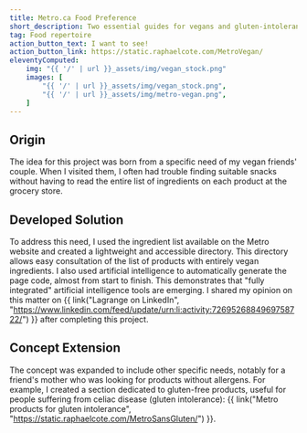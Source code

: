```yaml
---
title: Metro.ca Food Preference
short_description: Two essential guides for vegans and gluten-intolerant people in Quebec!
tag: Food repertoire
action_button_text: I want to see!
action_button_link: https://static.raphaelcote.com/MetroVegan/
eleventyComputed:
    img: "{{ '/' | url }}_assets/img/vegan_stock.png"
    images: [
        "{{ '/' | url }}_assets/img/vegan_stock.png",
        "{{ '/' | url }}_assets/img/metro-vegan.png",
    ]
---
```


## Origin
The idea for this project was born from a specific need of my vegan friends' couple. When I visited them, I often had trouble finding suitable snacks without having to read the entire list of ingredients on each product at the grocery store.

## Developed Solution
To address this need, I used the ingredient list available on the Metro website and created a lightweight and accessible directory. This directory allows easy consultation of the list of products with entirely vegan ingredients. I also used artificial intelligence to automatically generate the page code, almost from start to finish. This demonstrates that "fully integrated" artificial intelligence tools are emerging. I shared my opinion on this matter on {{ link("Lagrange on LinkedIn", "https://www.linkedin.com/feed/update/urn:li:activity:7269526884969758722/") }} after completing this project.

## Concept Extension
The concept was expanded to include other specific needs, notably for a friend's mother who was looking for products without allergens. For example, I created a section dedicated to gluten-free products, useful for people suffering from celiac disease (gluten intolerance): {{ link("Metro products for gluten intolerance", "https://static.raphaelcote.com/MetroSansGluten/") }}.
